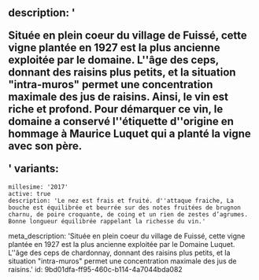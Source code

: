 description: '<p>Située en plein coeur du village de Fuissé, cette vigne plantée en 1927 est la plus ancienne exploitée par le domaine. L''âge des ceps, donnant des raisins plus petits, et la situation "intra-muros" permet une concentration maximale des jus de raisins. Ainsi, le vin est riche et profond. Pour démarquer ce vin, le domaine a conservé l''étiquette d''origine en hommage à Maurice Luquet qui a planté la vigne avec son père.</p>'
variants:
  -
    millesime: '2017'
    active: true
    description: 'Le nez est frais et fruité. d''attaque fraiche, La bouche est équilibrée et beurrée sur des notes fruitées de brugnon charnu, de poire croquante, de coing et un rien de zestes d’agrumes. Bonne longueur équilibrée rappelant la richesse du vin.'
meta_description: 'Située en plein coeur du village de Fuissé, cette vigne plantée en 1927 est la plus ancienne exploitée par le Domaine Luquet. L''âge des ceps de chardonnay, donnant des raisins plus petits, et la situation "intra-muros" permet une concentration maximale des jus de raisins.'
id: 9bd01dfa-ff95-460c-b114-4a7044bda082
